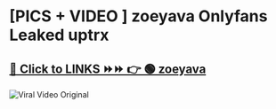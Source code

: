 
 # [PICS + VIDEO ] zoeyava Onlyfans Leaked uptrx

## <h2><a href="https://clipsfans.com/zoeyava&ref=git">🔗 Click to LINKS ⏩⏩ 👉 🟢 zoeyava </a></h2>

<a href="https://clipsfans.com/zoeyava&ref=git" rel="nofollow" data-target="animated-image.originalLink"><img src="https://i.ibb.co.com/xMMVF88/686577567.gif" alt="Viral Video Original" style="max-width: 100%; display: inline-block;" data-target="animated-image.originalImage"></a>

